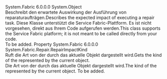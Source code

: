 <Type Name="RepairImpactDescription" FullName="System.Fabric.Repair.RepairImpactDescription">
  <TypeSignature Language="C#" Value="public class RepairImpactDescription" />
  <TypeSignature Language="ILAsm" Value=".class public auto ansi beforefieldinit RepairImpactDescription extends System.Object" />
  <TypeSignature Language="DocId" Value="T:System.Fabric.Repair.RepairImpactDescription" />
  <TypeSignature Language="VB.NET" Value="Public Class RepairImpactDescription" />
  <TypeSignature Language="F#" Value="type RepairImpactDescription = class" />
  <AssemblyInfo>
    <AssemblyName>System.Fabric</AssemblyName>
    <AssemblyVersion>6.0.0.0</AssemblyVersion>
  </AssemblyInfo>
  <Base>
    <BaseTypeName>System.Object</BaseTypeName>
  </Base>
  <Interfaces />
  <Docs>
    <summary>
      <para><span data-ttu-id="3928f-101">Beschreibt den erwartete Auswirkung der Ausführung von reparaturaufträgen.</span><span class="sxs-lookup"><span data-stu-id="3928f-101">Describes the expected impact of executing a repair task.</span></span></para>
      <para><span data-ttu-id="3928f-102">Diese Klasse unterstützt die Service Fabric-Plattform. Es ist nicht vorgesehen, direkt aus Ihrem Code aufgerufen werden.</span><span class="sxs-lookup"><span data-stu-id="3928f-102">This class supports the Service Fabric platform; it is not meant to be called directly from your code.</span></span></para>
    </summary>
    <remarks>To be added.</remarks>
  </Docs>
  <Members>
    <Member MemberName="Kind">
      <MemberSignature Language="C#" Value="public System.Fabric.Repair.RepairImpactKind Kind { get; }" />
      <MemberSignature Language="ILAsm" Value=".property instance valuetype System.Fabric.Repair.RepairImpactKind Kind" />
      <MemberSignature Language="DocId" Value="P:System.Fabric.Repair.RepairImpactDescription.Kind" />
      <MemberSignature Language="VB.NET" Value="Public ReadOnly Property Kind As RepairImpactKind" />
      <MemberSignature Language="F#" Value="member this.Kind : System.Fabric.Repair.RepairImpactKind" Usage="System.Fabric.Repair.RepairImpactDescription.Kind" />
      <MemberType>Property</MemberType>
      <AssemblyInfo>
        <AssemblyName>System.Fabric</AssemblyName>
        <AssemblyVersion>6.0.0.0</AssemblyVersion>
      </AssemblyInfo>
      <ReturnValue>
        <ReturnType>System.Fabric.Repair.RepairImpactKind</ReturnType>
      </ReturnValue>
      <Docs>
        <summary>
          <para><span data-ttu-id="3928f-103">Ruft die Art von der <see cref="T:System.Fabric.Repair.RepairImpactDescription" /> durch das aktuelle Objekt dargestellt wird.</span><span class="sxs-lookup"><span data-stu-id="3928f-103">Gets the kind of the <see cref="T:System.Fabric.Repair.RepairImpactDescription" /> represented by the current object.</span></span></para>
        </summary>
        <value>
          <para><span data-ttu-id="3928f-104">Die Art von der <see cref="T:System.Fabric.Repair.RepairImpactDescription" /> durch das aktuelle Objekt dargestellt wird.</span><span class="sxs-lookup"><span data-stu-id="3928f-104">The kind of the <see cref="T:System.Fabric.Repair.RepairImpactDescription" /> represented by the current object.</span></span></para>
        </value>
        <remarks>To be added.</remarks>
      </Docs>
    </Member>
  </Members>
</Type>